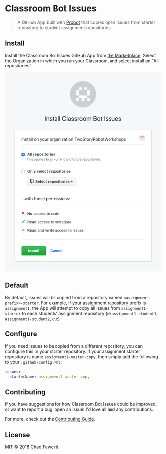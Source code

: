 # Classroom Bot Issues

> A GitHub App built with [Probot](https://github.com/probot/probot) that copies open issues from starter repository to student assignment repositories.

## Install

Install the Classroom Bot Issues GitHub App from [the Marketplace](https://github.com/apps/classroom-bot-issues). Select the Organization in which you run your Classroom, and select install on "All repositories".

![Install](docs/install.png)

## Default

By default, issues will be copied from a repository named `<assignment-prefix>-starter`. For example, if your assignment repository prefix is `assignment1`, the App will attempt to copy all issues from `assignment1-starter` to each students' assignment repository (ie `assignment1-student1`, `assignment1-student2`, etc)

## Configure

If you need issues to be copied from a different repository, you can configure this in your starter repository. If your assignment starter repository is name `assignment1-master-copy`, then simply add the following to your `.github/config.yml`:

```yml
issues:
  starterName: assignment1-master-copy
```

## Contributing

If you have suggestions for how Classroom Bot Issues could be improved, or want to report a bug, open an issue! I'd love all and any contributions.

For more, check out the [Contributing Guide](CONTRIBUTING.md).

## License

[MIT](LICENSE.md) © 2018 Chad Fawcett
